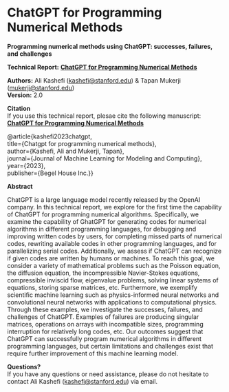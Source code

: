 # ChatGPT for Programming Numerical Methods
**Programming numerical methods using ChatGPT: successes, failures, and challenges**

**Technical Report:**
**[ChatGPT for Programming Numerical Methods](https://arxiv.org/pdf/2303.12093.pdf)**

**Authors:** Ali Kashefi (kashefi@stanford.edu) & Tapan Mukerji (mukerji@stanford.edu)<br>
**Version:** 2.0 <br>

**Citation** <br>
If you use this technical report, plesae cite the following manuscript: <br>
**[ChatGPT for Programming Numerical Methods](https://arxiv.org/pdf/2303.12093.pdf)**

@article{kashefi2023chatgpt, <br>
  title={Chatgpt for programming numerical methods}, <br>
  author={Kashefi, Ali and Mukerji, Tapan}, <br>
  journal={Journal of Machine Learning for Modeling and Computing}, <br>
  year={2023}, <br>
  publisher={Begel House Inc.}} <br>

**Abstract**

ChatGPT is a large language model recently released  by the OpenAI company. In this technical report, we explore for the first time the capability of ChatGPT for programming numerical algorithms. Specifically, we examine the capability of GhatGPT for generating codes for numerical algorithms in different programming languages, for debugging and improving written codes by users, for completing missed parts of numerical codes, rewriting available codes in other programming languages, and for parallelizing serial codes. Additionally, we assess if ChatGPT can recognize if given codes are written by humans or machines. To reach this goal, we consider a variety of mathematical problems such as the Poisson equation, the diffusion equation, the incompressible Navier-Stokes equations, compressible inviscid flow, eigenvalue problems, solving linear systems of equations, storing sparse matrices, etc. Furthermore, we exemplify scientific machine learning such as physics-informed neural networks and convolutional neural networks with applications to computational physics. Through these examples, we investigate the successes, failures, and challenges of ChatGPT. Examples of failures are producing singular matrices, operations on arrays with incompatible sizes, programming interruption for relatively long codes, etc. Our outcomes suggest that ChatGPT can successfully program numerical algorithms in different programming languages, but certain limitations and challenges exist that require further improvement of this machine learning model.

**Questions?** <br>
If you have any questions or need assistance, please do not hesitate to contact Ali Kashefi (kashefi@stanford.edu) via email.
